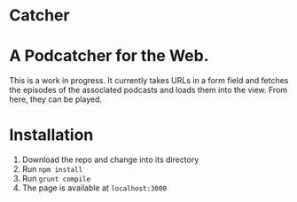 Catcher
=======

# A Podcatcher for the Web.

This is a work in progress. It currently takes URLs in a form field and fetches the episodes of the associated podcasts and loads them into the view. From here, they can be played.

# Installation

1. Download the repo and change into its directory
2. Run `npm install`
3. Run `grunt compile`
4. The page is available at `localhost:3000`
